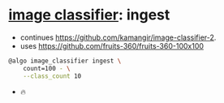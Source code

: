 # [image classifier](./image-classifier.md): ingest

- continues https://github.com/kamangir/image-classifier-2.
- uses https://github.com/fruits-360/fruits-360-100x100

```bash
@algo image_classifier ingest \
    count=100 - \
    --class_count 10
```


- 🔥